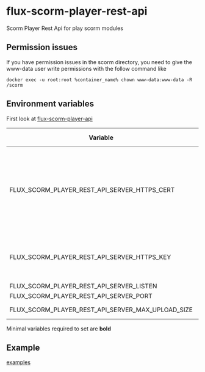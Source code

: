 # flux-scorm-player-rest-api

Scorm Player Rest Api for play scorm modules

## Permission issues

If you have permission issues in the scorm directory, you need to give the www-data user write permissions with the follow command like

```shell
docker exec -u root:root %container_name% chown www-data:www-data -R /scorm
```

## Environment variables

First look at [flux-scorm-player-api](https://github.com/fluxapps/flux-scorm-player-api#environment-variables)

| Variable | Description | Default value |
| -------- | ----------- | ------------- |
| FLUX_SCORM_PLAYER_REST_API_SERVER_HTTPS_CERT | Path to HTTPS certificate file<br>Set this will enable listen on HTTPS<br>Should be on a volume | - |
| FLUX_SCORM_PLAYER_REST_API_SERVER_HTTPS_KEY | Path to HTTPS key file<br>Should be on a volume | - |
| FLUX_SCORM_PLAYER_REST_API_SERVER_LISTEN | Listen IP | 0.0.0.0 |
| FLUX_SCORM_PLAYER_REST_API_SERVER_PORT | Listen port | 9501 |
| FLUX_SCORM_PLAYER_REST_API_SERVER_MAX_UPLOAD_SIZE | Maximal file upload size | 104857600 |

Minimal variables required to set are **bold**

## Example

[examples](examples)
